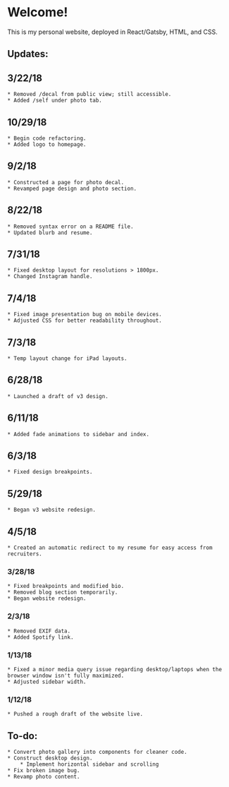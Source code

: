 # Welcome!

This is my personal website, deployed in React/Gatsby, HTML, and CSS.

## Updates:

## 3/22/18

    * Removed /decal from public view; still accessible.
    * Added /self under photo tab.

## 10/29/18

    * Begin code refactoring.
    * Added logo to homepage. 

## 9/2/18

    * Constructed a page for photo decal.
    * Revamped page design and photo section.

## 8/22/18
    
    * Removed syntax error on a README file.
    * Updated blurb and resume.

## 7/31/18

    * Fixed desktop layout for resolutions > 1800px.
    * Changed Instagram handle.

## 7/4/18

    * Fixed image presentation bug on mobile devices.
    * Adjusted CSS for better readability throughout.

## 7/3/18
    
    * Temp layout change for iPad layouts.

## 6/28/18

    * Launched a draft of v3 design. 

## 6/11/18

    * Added fade animations to sidebar and index.

## 6/3/18

    * Fixed design breakpoints.


## 5/29/18

    * Began v3 website redesign.


## 4/5/18

    * Created an automatic redirect to my resume for easy access from recruiters.


### 3/28/18
    
    * Fixed breakpoints and modified bio.
    * Removed blog section temporarily.
    * Began website redesign.

### 2/3/18

    * Removed EXIF data.
    * Added Spotify link.

### 1/13/18

    * Fixed a minor media query issue regarding desktop/laptops when the browser window isn't fully maximized.
    * Adjusted sidebar width.

### 1/12/18

    * Pushed a rough draft of the website live.

## To-do:

    * Convert photo gallery into components for cleaner code.
    * Construct desktop design.
        * Implement horizontal sidebar and scrolling
    * Fix broken image bug.
    * Revamp photo content.
